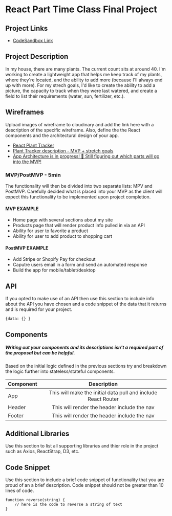 # React Part Time Class Final Project

## Project Links

- [CodeSandbox Link]()

## Project Description

In my house, there are many plants. The current count sits at around 40. I'm working to create a lightweight app that helps me keep track of my plants, where they're located, and the ability to add more (because I'll always end up with more). For my strech goals, I'd like to create the ability to add a picture, the capacity to track when they were last watered, and create a field to list their requirements (water, sun, fertilizer, etc.).


## Wireframes

Upload images of wireframe to cloudinary and add the link here with a description of the specific wireframe. Also, define the the React components and the architectural design of your app.

- [React Plant Tracker](https://res.cloudinary.com/dwsmrfioc/image/upload/v1631575061/Scratchpad_ulsm6c.jpg)
- [Plant Tracker description - MVP + stretch goals](https://res.cloudinary.com/dwsmrfioc/image/upload/v1631575069/Scratchpad_irvkki.jpg)
- [App Architecture is in progress! 🚧 Still figuring out which parts will go into the MVP!]()


### MVP/PostMVP - 5min

The functionality will then be divided into two separate lists: MPV and PostMVP.  Carefully decided what is placed into your MVP as the client will expect this functionality to be implemented upon project completion.  

#### MVP EXAMPLE
- Home page with several sections about my site
- Products page that will render product info pulled in via an API  
- Ability for user to favorite a product
- Ability for user to add product to shopping cart

#### PostMVP EXAMPLE

- Add Stripe or Shopify Pay for checkout
- Caputre users email in a form and send an automated response
- Build the app for mobile/tablet/desktop

## API

If you opted to make use of an API then use this section to include info about the API you have chosen and a code snippet of the data that it returns and is required for your project. 


```
{data: {} }
```

## Components
##### Writing out your components and its descriptions isn't a required part of the proposal but can be helpful.

Based on the initial logic defined in the previous sections try and breakdown the logic further into stateless/stateful components. 

| Component | Description | 
| --- | :---: |  
| App | This will make the initial data pull and include React Router| 
| Header | This will render the header include the nav | 
| Footer | This will render the header include the nav | 


## Additional Libraries
 Use this section to list all supporting libraries and thier role in the project such as Axios, ReactStrap, D3, etc. 

## Code Snippet

Use this section to include a brief code snippet of functionality that you are proud of an a brief description.  Code snippet should not be greater than 10 lines of code. 

```
function reverse(string) {
	// here is the code to reverse a string of text
}
```
